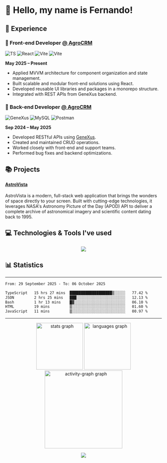 <h1 align="left">👋 Hello, my name is Fernando!</h1>

###

<h2 align="left">💼 Experience</h2>

### 🎨 Front-end Developer [@ AgroCRM](https://agrocrm.com.br/)

<div>
    
![TS](https://img.shields.io/badge/-Typescript-587cc2)
![React](https://img.shields.io/badge/-React-95d9f7)
![Vite](https://img.shields.io/badge/-Vite-ac4ff3)
![Vite](https://img.shields.io/badge/-Next.js-black)

</div>

**May 2025 – Present**
- Applied MVVM architecture for component organization and state management.
- Built scalable and modular front-end solutions using React.
- Developed reusable UI libraries and packages in a monorepo structure.
- Integrated with REST APIs from GeneXus backend.

### 🚀 Back-end Developer [@ AgroCRM](https://agrocrm.com.br/)
<div>
    
![GeneXus](https://img.shields.io/badge/-GeneXus-blue)
![MySQL](https://img.shields.io/badge/-MySQL-white)
![Postman](https://img.shields.io/badge/-Postman-orange)
</div>

**Sep 2024 – May 2025**
- Developed RESTful APIs using [GeneXus](https://www.genexus.com/pt/).
- Created and maintained CRUD operations.
- Worked closely with front-end and support teams.
- Performed bug fixes and backend optimizations.



<h2 align="left">📚 Projects</h2>

#### [AstroVista](https://astrovista.fernaandojr.dev/)

AstroVista is a modern, full-stack web application that brings the wonders of space directly to your screen. Built with cutting-edge technologies, it leverages NASA's Astronomy Picture of the Day (APOD) API to deliver a complete archive of astronomical imagery and scientific content dating back to 1995.

###

<h2 align="left">💻 Technologies & Tools I've used</h2>

###

<p align="center">
<img src="https://skills.syvixor.com/api/icons?i=c,html,css,js,nodejs,ts,react,vite,nextjs,tailwind,,mongodb,discordjs,mysql,github,git,npm,pnpm,yarn,prettier,eslint,storybook,mui,docker,java,vitest,vscode,intellij,clion,vercel,obs,obsidian,arc,postman,ps,vegaspro,element&radius=55&perline=15" />
</p>

###

###

<h2 align="left">📊 Statistics</h2>

---

<!--START_SECTION:waka-->

```txt
From: 29 September 2025 - To: 06 October 2025

TypeScript   15 hrs 27 mins  ███████████████████▒░░░░░   77.42 %
JSON         2 hrs 25 mins   ███░░░░░░░░░░░░░░░░░░░░░░   12.13 %
Bash         1 hr 13 mins    █▓░░░░░░░░░░░░░░░░░░░░░░░   06.10 %
HTML         19 mins         ▒░░░░░░░░░░░░░░░░░░░░░░░░   01.60 %
JavaScript   11 mins         ▒░░░░░░░░░░░░░░░░░░░░░░░░   00.97 %
```

<!--END_SECTION:waka-->

---

<div align="center">
  <img src="https://github-readme-stats.vercel.app/api?username=fernaandojr&hide_title=false&hide_rank=false&show_icons=true&include_all_commits=true&count_private=true&disable_animations=false&theme=dark&locale=en&hide_border=false&order=1" height="150" alt="stats graph"  />
  <img src="https://github-readme-stats.vercel.app/api/top-langs?username=fernaandojr&locale=en&hide_title=false&layout=compact&card_width=320&langs_count=5&theme=dark&hide_border=false&order=2&hide=CSS,hack,html" height="150" alt="languages graph"  />
  <img src="https://github-readme-activity-graph.vercel.app/graph?username=fernaandojr&radius=16&theme=tokyo-night&area=true&order=5&bg_color=151515&title_color=aeafb0&line=aeafb0&point=65d37e&area_color=878787&hide_title=false&custom_title=Contribution's%20Graph&hide_border=false&color=ffffff" height="250" alt="activity-graph graph"  />



![](https://komarev.com/ghpvc/?username=fernaandojr&color=grey&style=for-the-badge&abbreviated=true)

</div>
